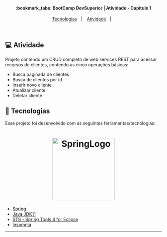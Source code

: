 <h4 align="center">
  :bookmark_tabs: BootCamp DevSuperior | Atividade - Capítulo 1
</h4>

<p align="center">
  <a href="#devsuperior-tecnologias">Tecnologias</a>&nbsp;&nbsp;&nbsp;|&nbsp;&nbsp;&nbsp;
  <a href="#-projeto">Atividade</a>&nbsp;&nbsp;&nbsp;|&nbsp;&nbsp;&nbsp;
</p>
<br>

## 💻 Atividade

Projeto contendo um CRUD completo de web services REST para acessar recursos de clientes, contendo as cinco operações básicas:
- Busca paginada de clientes
- Busca de clientes por id
- Inserir novo cliente
- Atualizar cliente
- Deletar cliente

## :beginner: Tecnologias

Esse projeto foi desenvolvido com as seguintes ferramentas/tecnologias:
<h1 align="center">
    <img alt="SpringLogo" title="#spring" src="https://spring.io/images/spring-logo-9146a4d3298760c2e7e49595184e1975.svg" width="200px" />
</h1>


- [Spring](https://spring.io/why-spring)
- [Java JDK11](https://jdk.java.net/11/)
- [STS - Spring Tools 4 for Eclipse](https://nodejs.org/en/)   
- [Insomnia](https://insomnia.rest/)






---

